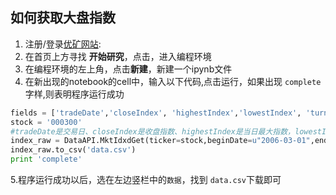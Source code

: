 ## 如何获取大盘指数
1. 注册/登录[优矿网站](https://uqer.io/):
2. 在首页上方寻找 **开始研究**，点击，进入编程环境
3. 在编程环境的左上角，点击**新建**，新建一个ipynb文件
4. 在新出现的notebook的cell中，输入以下代码,点击运行，如果出现 `complete` 字样,则表明程序运行成功
```python
fields = ['tradeDate','closeIndex', 'highestIndex','lowestIndex', 'turnoverVol','CHG','CHGPct']
stock = '000300'
#tradeDate是交易日、closeIndex是收盘指数、highestIndex是当日最大指数，lowestIndex是当日最小指数，CHG是涨跌
index_raw = DataAPI.MktIdxdGet(ticker=stock,beginDate=u"2006-03-01",endDate=u"2015-03-01",field=fields,pandas="1")
index_raw.to_csv('data.csv')
print 'complete'
```


5.程序运行成功以后，选在左边竖栏中的`数据`，找到 `data.csv`下载即可
